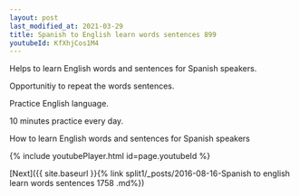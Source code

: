 ```yaml
---
layout: post
last_modified_at: 2021-03-29
title: Spanish to English learn words sentences 899 
youtubeId: KfXhjCos1M4
---
```

 
 
Helps to learn English words and sentences for Spanish speakers.

Opportunitiy to repeat the words sentences. 

Practice English language. 
 
10 minutes practice every day. 
 
How to learn English words and sentences for Spanish speakers 
 
{% include youtubePlayer.html id=page.youtubeId %}
 
 
[Next]({{ site.baseurl }}{% link  split1/_posts/2016-08-16-Spanish to english learn words sentences 1758 .md%})
 
